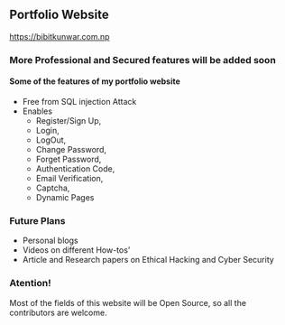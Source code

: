 ## Portfolio Website
https://bibitkunwar.com.np

### More Professional and Secured features will be added soon

#### Some of the features of my portfolio website
- Free from SQL injection Attack
- Enables 
    - Register/Sign Up,
    - Login,
    - LogOut,
    - Change Password,
    - Forget Password,
    - Authentication Code,
    - Email Verification,
    - Captcha,
    - Dynamic Pages

### Future Plans
- Personal blogs
- Videos on different How-tos'
- Article and Research papers on Ethical Hacking and Cyber Security

### Atention!
Most of the fields of this website will be Open Source, so all the contributors are welcome.